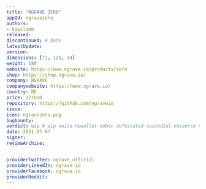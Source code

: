 ```yaml
---
title: "NGRAVE ZERO"
appId: ngravezero
authors:
- kiwilamb
released: 
discontinued: # date
latestUpdate:
version:
dimensions: [72, 125, 14]
weight: 180
website: https://www.ngrave.io/products/zero
shop: https://shop.ngrave.io/
company: NGRAVE
companywebsite: https://www.ngrave.io/
country: BE
price: 377USD
repository: https://github.com/ngraveio
issue:
icon: ngravezero.png
bugbounty:
verdict: wip # wip noita nowallet nobtc obfuscated custodial nosource nonverifiable reproducible bounty defunct
date: 2021-07-07
signer:
reviewArchive:


providerTwitter: ngrave_official
providerLinkedIn: ngrave-io
providerFacebook: ngrave.io
providerReddit: 
---
```


